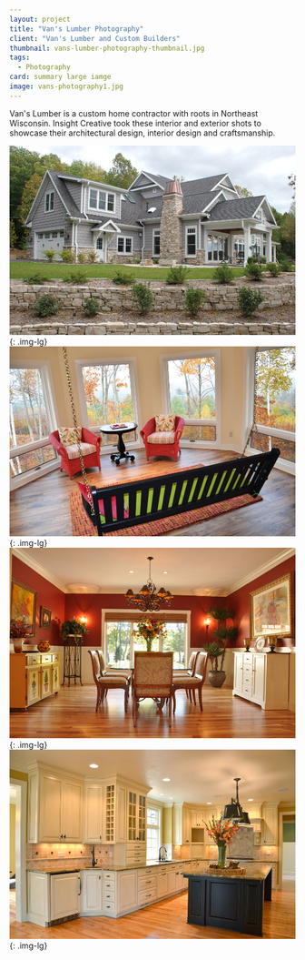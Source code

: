 ```yaml
---
layout: project
title: "Van's Lumber Photography"
client: "Van's Lumber and Custom Builders"
thumbnail: vans-lumber-photography-thumbnail.jpg
tags:
  - Photography
card: summary large iamge
image: vans-photography1.jpg
---
```


Van's Lumber is a custom home contractor with roots in Northeast Wisconsin. Insight Creative took these interior and exterior shots to showcase their architectural design, interior design and craftsmanship.

![Van's Lumber Home](/img/vans-photography1.jpg){: .img-lg}
![Van's Lumber Home](/img/vans-photography2.jpg){: .img-lg}
![Van's Lumber Home](/img/vans-photography3.jpg){: .img-lg}
![Van's Lumber Home](/img/vans-photography4.jpg){: .img-lg}
